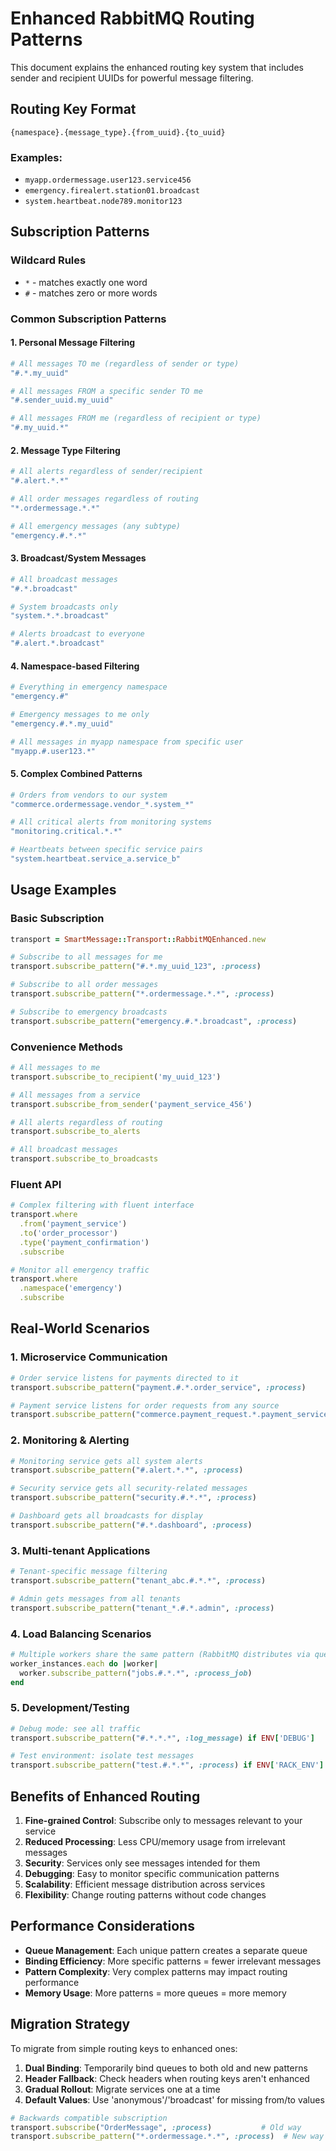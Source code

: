 # Enhanced RabbitMQ Routing Patterns

This document explains the enhanced routing key system that includes sender and recipient UUIDs for powerful message filtering.

## Routing Key Format

```
{namespace}.{message_type}.{from_uuid}.{to_uuid}
```

### Examples:
- `myapp.ordermessage.user123.service456`
- `emergency.firealert.station01.broadcast`
- `system.heartbeat.node789.monitor123`

## Subscription Patterns

### Wildcard Rules
- `*` - matches exactly one word
- `#` - matches zero or more words

### Common Subscription Patterns

#### 1. **Personal Message Filtering**

```ruby
# All messages TO me (regardless of sender or type)
"#.*.my_uuid"

# All messages FROM a specific sender TO me  
"#.sender_uuid.my_uuid"

# All messages FROM me (regardless of recipient or type)
"#.my_uuid.*"
```

#### 2. **Message Type Filtering**

```ruby
# All alerts regardless of sender/recipient
"#.alert.*.*"

# All order messages regardless of routing
"*.ordermessage.*.*"

# All emergency messages (any subtype)
"emergency.#.*.*"
```

#### 3. **Broadcast/System Messages**

```ruby
# All broadcast messages
"#.*.broadcast"

# System broadcasts only
"system.*.*.broadcast"

# Alerts broadcast to everyone
"#.alert.*.broadcast"
```

#### 4. **Namespace-based Filtering**

```ruby
# Everything in emergency namespace
"emergency.#"

# Emergency messages to me only
"emergency.#.*.my_uuid"

# All messages in myapp namespace from specific user
"myapp.#.user123.*"
```

#### 5. **Complex Combined Patterns**

```ruby
# Orders from vendors to our system
"commerce.ordermessage.vendor_*.system_*"

# All critical alerts from monitoring systems
"monitoring.critical.*.*"

# Heartbeats between specific service pairs
"system.heartbeat.service_a.service_b"
```

## Usage Examples

### Basic Subscription

```ruby
transport = SmartMessage::Transport::RabbitMQEnhanced.new

# Subscribe to all messages for me
transport.subscribe_pattern("#.*.my_uuid_123", :process)

# Subscribe to all order messages
transport.subscribe_pattern("*.ordermessage.*.*", :process)

# Subscribe to emergency broadcasts
transport.subscribe_pattern("emergency.#.*.broadcast", :process)
```

### Convenience Methods

```ruby
# All messages to me
transport.subscribe_to_recipient('my_uuid_123')

# All messages from a service
transport.subscribe_from_sender('payment_service_456')

# All alerts regardless of routing
transport.subscribe_to_alerts

# All broadcast messages
transport.subscribe_to_broadcasts
```

### Fluent API

```ruby
# Complex filtering with fluent interface
transport.where
  .from('payment_service')
  .to('order_processor')
  .type('payment_confirmation')
  .subscribe

# Monitor all emergency traffic
transport.where
  .namespace('emergency')
  .subscribe
```

## Real-World Scenarios

### 1. **Microservice Communication**

```ruby
# Order service listens for payments directed to it
transport.subscribe_pattern("payment.#.*.order_service", :process)

# Payment service listens for order requests from any source
transport.subscribe_pattern("commerce.payment_request.*.payment_service", :process)
```

### 2. **Monitoring & Alerting**

```ruby
# Monitoring service gets all system alerts
transport.subscribe_pattern("#.alert.*.*", :process)

# Security service gets all security-related messages
transport.subscribe_pattern("security.#.*.*", :process)

# Dashboard gets all broadcasts for display
transport.subscribe_pattern("#.*.dashboard", :process)
```

### 3. **Multi-tenant Applications**

```ruby
# Tenant-specific message filtering
transport.subscribe_pattern("tenant_abc.#.*.*", :process)

# Admin gets messages from all tenants
transport.subscribe_pattern("tenant_*.#.*.admin", :process)
```

### 4. **Load Balancing Scenarios**

```ruby
# Multiple workers share the same pattern (RabbitMQ distributes via queue)
worker_instances.each do |worker|
  worker.subscribe_pattern("jobs.#.*.*", :process_job)
end
```

### 5. **Development/Testing**

```ruby
# Debug mode: see all traffic
transport.subscribe_pattern("#.*.*.*", :log_message) if ENV['DEBUG']

# Test environment: isolate test messages
transport.subscribe_pattern("test.#.*.*", :process) if ENV['RACK_ENV'] == 'test'
```

## Benefits of Enhanced Routing

1. **Fine-grained Control**: Subscribe only to messages relevant to your service
2. **Reduced Processing**: Less CPU/memory usage from irrelevant messages  
3. **Security**: Services only see messages intended for them
4. **Debugging**: Easy to monitor specific communication patterns
5. **Scalability**: Efficient message distribution across services
6. **Flexibility**: Change routing patterns without code changes

## Performance Considerations

- **Queue Management**: Each unique pattern creates a separate queue
- **Binding Efficiency**: More specific patterns = fewer irrelevant messages
- **Pattern Complexity**: Very complex patterns may impact routing performance
- **Memory Usage**: More patterns = more queues = more memory

## Migration Strategy

To migrate from simple routing keys to enhanced ones:

1. **Dual Binding**: Temporarily bind queues to both old and new patterns
2. **Header Fallback**: Check headers when routing keys aren't enhanced
3. **Gradual Rollout**: Migrate services one at a time
4. **Default Values**: Use 'anonymous'/'broadcast' for missing from/to values

```ruby
# Backwards compatible subscription
transport.subscribe("OrderMessage", :process)           # Old way
transport.subscribe_pattern("*.ordermessage.*.*", :process)  # New way (same effect)
```